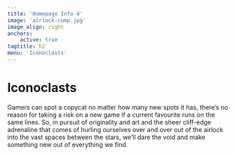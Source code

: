 ```yaml
---
title: 'Homepage Info 4'
image: 'airlock-comp.jpg'
image_align: right
anchors:
    active: true
tagtitle: h2
menu: 'Iconoclasts'
---
```


# **Iconoclasts**

Gamers can spot a copycat no matter how many new spots it has, there’s no reason for taking a risk on a new game if a current favourite runs on the same lines. So, in pursuit of originality and art and the sheer cliff-edge adrenaline that comes of hurling ourselves over and over out of the airlock into the vast spaces between the stars, we’ll dare the void and make something new out of everything we find.